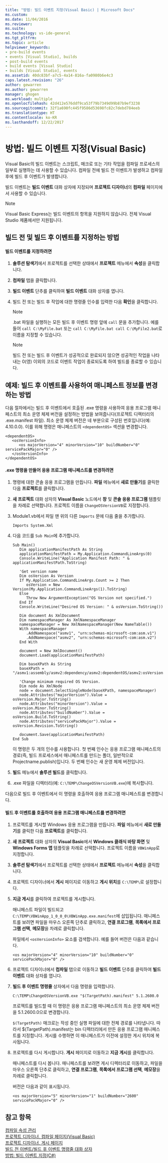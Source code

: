 ```yaml
---
title: "방법: 빌드 이벤트 지정(Visual Basic) | Microsoft Docs"
ms.custom: 
ms.date: 11/04/2016
ms.reviewer: 
ms.suite: 
ms.technology: vs-ide-general
ms.tgt_pltfrm: 
ms.topic: article
helpviewer_keywords:
- pre-build events
- events [Visual Studio], builds
- post-build events
- build events [Visual Studio]
- builds [Visual Studio], events
ms.assetid: 40dc83bf-a7c5-4a14-816a-fa0980b6e4c3
caps.latest.revision: "26"
author: gewarren
ms.author: gewarren
manager: ghogen
ms.workload: multiple
ms.openlocfilehash: 42d412e576ddf9ca53f79b7349d99b87b9ef3238
ms.sourcegitcommit: 32f1a690fc445f9586d53698fc82c7debd784eeb
ms.translationtype: HT
ms.contentlocale: ko-KR
ms.lasthandoff: 12/22/2017
---
```

# <a name="how-to-specify-build-events-visual-basic"></a>방법: 빌드 이벤트 지정(Visual Basic)
Visual Basic의 빌드 이벤트는 스크립트, 매크로 또는 기타 작업을 컴파일 프로세스의 일부로 실행하는 데 사용할 수 있습니다. 컴파일 전에 빌드 전 이벤트가 발생하고 컴파일 후에 빌드 후 이벤트가 발생합니다.  
  
 빌드 이벤트는 **빌드 이벤트** 대화 상자에 지정되며 **프로젝트 디자이너**의 **컴파일** 페이지에서 사용할 수 있습니다.  
  
> [!NOTE]
>  Visual Basic Express는 빌드 이벤트의 항목을 지원하지 않습니다. 전체 Visual Studio 제품에서만 지원됩니다.  
  
## <a name="how-to-specify-pre-build-and-post-build-events"></a>빌드 전 및 빌드 후 이벤트를 지정하는 방법  
  
#### <a name="to-specify-a-build-event"></a>빌드 이벤트를 지정하려면  
  
1.  **솔루션 탐색기**에서 프로젝트를 선택한 상태에서 **프로젝트** 메뉴에서 **속성**을 클릭합니다.  
  
2.  **컴파일** 탭을 클릭합니다.  
  
3.  **빌드 이벤트** 단추를 클릭하여 **빌드 이벤트** 대화 상자를 엽니다.  
  
4.  빌드 전 또는 빌드 후 작업에 대한 명령줄 인수를 입력한 다음 **확인**을 클릭합니다.  
  
    > [!NOTE]
    >  .bat 파일을 실행하는 모든 빌드 후 이벤트 명령 앞에 `call` 문을 추가합니다. 예를 들어 `call C:\MyFile.bat` 또는 `call C:\MyFile.bat call C:\MyFile2.bat`로 이름을 지정할 수 있습니다.  
  
    > [!NOTE]
    >  빌드 전 또는 빌드 후 이벤트가 성공적으로 완료되지 않으면 성공적인 작업을 나타내는 0(영) 이외의 코드로 이벤트 작업이 종료되도록 하여 빌드를 종료할 수 있습니다.  
  
## <a name="example-how-to-change-manifest-information-using-a-post-build-event"></a>예제: 빌드 후 이벤트를 사용하여 매니페스트 정보를 변경하는 방법  
 다음 절차에서는 빌드 후 이벤트에서 호출된 .exe 명령을 사용하여 응용 프로그램 매니페스트의 최소 운영 체제 버전을 설정하는 방법을 보여줍니다(프로젝트 디렉터리의 .exe.manifest 파일). 최소 운영 체제 버전은 네 부분으로 구성된 번호입니다(예: 4.10.0.0). 이를 위해 명령은 매니페스트의 `<dependentOS>` 섹션을 변경합니다.  
  
```  
<dependentOS>  
   <osVersionInfo>  
      <os majorVersion="4" minorVersion="10" buildNumber="0" servicePackMajor="0" />  
   </osVersionInfo>  
</dependentOS>  
```  
  
#### <a name="to-create-an-exe-command-to-change-the-application-manifest"></a>.exe 명령을 만들어 응용 프로그램 매니페스트를 변경하려면  
  
1.  명령에 대한 콘솔 응용 프로그램을 만듭니다. **파일** 메뉴에서 **새로 만들기**를 클릭한 다음 **프로젝트**를 클릭합니다.  
  
2.  **새 프로젝트** 대화 상자의 **Visual Basic** 노드에서 **창** 및 **콘솔 응용 프로그램** 템플릿을 차례로 선택합니다. 프로젝트 이름을 `ChangeOSVersionVB`로 지정합니다.  
  
3.  Module1.vb에서 파일 맨 위의 다른 `Imports` 문에 다음 줄을 추가합니다.  
  
    ```  
    Imports System.Xml  
    ```  
  
4.  다음 코드를 `Sub Main`에 추가합니다.  
  
    ```  
    Sub Main()  
       Dim applicationManifestPath As String  
       applicationManifestPath = My.Application.CommandLineArgs(0)  
       Console.WriteLine("Application Manifest Path: " & applicationManifestPath.ToString)  
  
       'Get version name  
       Dim osVersion As Version  
       If My.Application.CommandLineArgs.Count >= 2 Then  
          osVersion = New Version(My.Application.CommandLineArgs(1).ToString)  
       Else  
          Throw New ArgumentException("OS Version not specified.")  
       End If  
       Console.WriteLine("Desired OS Version: " & osVersion.ToString())  
  
       Dim document As XmlDocument  
       Dim namespaceManager As XmlNamespaceManager  
       namespaceManager = New XmlNamespaceManager(New NameTable())  
       With namespaceManager  
          .AddNamespace("asmv1", "urn:schemas-microsoft-com:asm.v1")  
          .AddNamespace("asmv2", "urn:schemas-microsoft-com:asm.v2")  
       End With  
  
       document = New XmlDocument()  
       document.Load(applicationManifestPath)  
  
       Dim baseXPath As String  
       baseXPath = "/asmv1:assembly/asmv2:dependency/asmv2:dependentOS/asmv2:osVersionInfo/asmv2:os"  
  
       'Change minimum required OS Version.  
       Dim node As XmlNode  
       node = document.SelectSingleNode(baseXPath, namespaceManager)  
       node.Attributes("majorVersion").Value = osVersion.Major.ToString()  
       node.Attributes("minorVersion").Value = osVersion.Minor.ToString()  
       node.Attributes("buildNumber").Value = osVersion.Build.ToString()  
       node.Attributes("servicePackMajor").Value = osVersion.Revision.ToString()  
  
       document.Save(applicationManifestPath)  
    End Sub  
    ```  
  
     이 명령은 두 개의 인수를 사용합니다. 첫 번째 인수는 응용 프로그램 매니페스트의 경로(즉, 빌드 프로세스에서 매니페스트를 만드는 폴더, 일반적으로 Projectname.publish)입니다. 두 번째 인수는 새 운영 체제 버전입니다.  
  
5.  **빌드** 메뉴에서 **솔루션 빌드**를 클릭합니다.  
  
6.  .exe 파일을 디렉터리(예: `C:\TEMP\ChangeOSVersionVB.exe`)에 복사합니다.  
  
 다음으로 빌드 후 이벤트에서 이 명령을 호출하여 응용 프로그램 매니페스트를 변경합니다.  
  
#### <a name="to-invoke-a-post-build-event-to-change-the-application-manifest"></a>빌드 후 이벤트를 호출하여 응용 프로그램 매니페스트를 변경하려면  
  
1.  프로젝트를 게시할 Windows 응용 프로그램을 만듭니다. **파일** 메뉴에서 **새로 만들기**를 클릭한 다음 **프로젝트**를 클릭합니다.  
  
2.  **새 프로젝트** 대화 상자의 **Visual Basic**에서 **Windows 클래식 바탕 화면** 및 **Windows Forms 앱** 템플릿을 차례로 선택합니다. 프로젝트 이름을 `VBWinApp`로 지정합니다.  
  
3.  **솔루션 탐색기**에서 프로젝트를 선택한 상태에서 **프로젝트** 메뉴에서 **속성**을 클릭합니다.  
  
4.  프로젝트 디자이너에서 **게시** 페이지로 이동하고 **게시 위치**를 `C:\TEMP\`로 설정합니다.  
  
5.  **지금 게시**를 클릭하여 프로젝트를 게시합니다.  
  
     매니페스트 파일이 빌드되고 `C:\TEMP\VBWinApp_1_0_0_0\VBWinApp.exe.manifest`에 삽입됩니다. 매니페스트를 보려면 파일을 마우스 오른쪽 단추로 클릭하고, **연결 프로그램**, **목록에서 프로그램 선택**, **메모장**을 차례로 클릭합니다.  
  
     파일에서 `<osVersionInfo>` 요소를 검색합니다. 예를 들어 버전은 다음과 같습니다.  
  
    ```  
    <os majorVersion="4" minorVersion="10" buildNumber="0" servicePackMajor="0" />  
    ```  
  
6.  프로젝트 디자이너에서 **컴파일** 탭으로 이동하고 **빌드 이벤트** 단추를 클릭하여 **빌드 이벤트** 대화 상자를 엽니다.  
  
7.  **빌드 후 이벤트 명령줄** 상자에서 다음 명령을 입력합니다.  
  
     `C:\TEMP\ChangeOSVersionVB.exe "$(TargetPath).manifest" 5.1.2600.0`  
  
     프로젝트를 빌드할 때 이 명령은 응용 프로그램 매니페스트의 최소 운영 체제 버전을 5.1.2600.0으로 변경합니다.  
  
     `$(TargetPath)` 매크로는 작성 중인 실행 파일에 대한 전체 경로를 나타냅니다. 따라서 $(TargetPath).manifest는 bin 디렉터리에서 만든 응용 프로그램 매니페스트를 지정합니다. 게시를 수행하면 이 매니페스트가 이전에 설정한 게시 위치에 복사됩니다.  
  
8.  프로젝트를 다시 게시합니다. **게시** 페이지로 이동하고 **지금 게시**를 클릭합니다.  
  
     매니페스트를 다시 봅니다. 매니페스트를 보려면 게시 디렉터리로 이동하고, 파일을 마우스 오른쪽 단추로 클릭하고, **연결 프로그램**, **목록에서 프로그램 선택**, **메모장**을 차례로 클릭합니다.  
  
     버전은 다음과 같이 표시됩니다.  
  
    ```  
    <os majorVersion="5" minorVersion="1" buildNumber="2600" servicePackMajor="0" />  
    ```  
  
## <a name="see-also"></a>참고 항목  
 [컴파일 속성 관리](http://msdn.microsoft.com/en-us/94308881-f10f-4caf-a729-f1028e596a2c)   
 [프로젝트 디자이너, 컴파일 페이지(Visual Basic)](../ide/reference/compile-page-project-designer-visual-basic.md)   
 [프로젝트 디자이너, 게시 페이지](../ide/reference/publish-page-project-designer.md)   
 [빌드 전 이벤트/빌드 후 이벤트 명령줄 대화 상자](../ide/reference/pre-build-event-post-build-event-command-line-dialog-box.md)   
 [방법: 빌드 이벤트 지정(C#)](../ide/how-to-specify-build-events-csharp.md)
